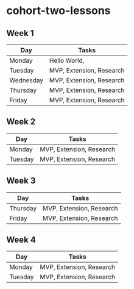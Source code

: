 # cohort-two-lessons

## Week 1

| Day      | Tasks               |
|----------|---------------------|
| Monday   | Hello World,        |
| Tuesday  | MVP, Extension, Research |
| Wednesday| MVP, Extension, Research |
| Thursday | MVP, Extension, Research |
| Friday   | MVP, Extension, Research |

## Week 2

| Day      | Tasks       |
|----------|-------------|
| Monday   | MVP, Extension, Research |
| Tuesday  | MVP, Extension, Research |

## Week 3

| Day      | Tasks       |
|----------|-------------|
| Thursday | MVP, Extension, Research |
| Friday   | MVP, Extension, Research |

## Week 4

| Day     | Tasks                    |
|---------|--------------------------|
| Monday  | MVP, Extension, Research |
| Tuesday | MVP, Extension, Research |
